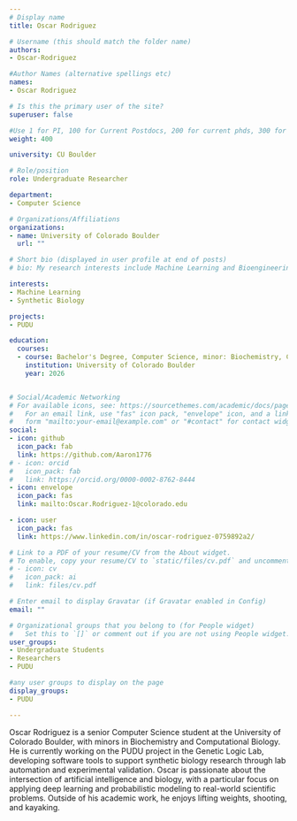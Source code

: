 ```yaml
---
# Display name
title: Oscar Rodriguez

# Username (this should match the folder name)
authors:
- Oscar-Rodriguez

#Author Names (alternative spellings etc)
names:
- Oscar Rodriguez

# Is this the primary user of the site?
superuser: false

#Use 1 for PI, 100 for Current Postdocs, 200 for current phds, 300 for current masters, 400 for current undergrads, 800 for alum postdocs, 810 for alum phds, 820 for alum masters, and 830 for alum undergrads, 900 for tools, 1000 for projects
weight: 400

university: CU Boulder

# Role/position
role: Undergraduate Researcher

department:
- Computer Science

# Organizations/Affiliations
organizations:
- name: University of Colorado Boulder
  url: ""

# Short bio (displayed in user profile at end of posts)
# bio: My research interests include Machine Learning and Bioengineering.

interests:
- Machine Learning
- Synthetic Biology

projects:
- PUDU

education:
  courses:
  - course: Bachelor's Degree, Computer Science, minor: Biochemistry, Computational Biology
    institution: University of Colorado Boulder
    year: 2026


# Social/Academic Networking
# For available icons, see: https://sourcethemes.com/academic/docs/page-builder/#icons
#   For an email link, use "fas" icon pack, "envelope" icon, and a link in the
#   form "mailto:your-email@example.com" or "#contact" for contact widget.
social:
- icon: github
  icon_pack: fab
  link: https://github.com/Aaron1776
# - icon: orcid
#   icon_pack: fab
#   link: https://orcid.org/0000-0002-8762-8444
- icon: envelope
  icon_pack: fas
  link: mailto:Oscar.Rodriguez-1@colorado.edu

- icon: user
  icon_pack: fas
  link: https://www.linkedin.com/in/oscar-rodriguez-0759892a2/

# Link to a PDF of your resume/CV from the About widget.
# To enable, copy your resume/CV to `static/files/cv.pdf` and uncomment the lines below.
# - icon: cv
#   icon_pack: ai
#   link: files/cv.pdf

# Enter email to display Gravatar (if Gravatar enabled in Config)
email: ""

# Organizational groups that you belong to (for People widget)
#   Set this to `[]` or comment out if you are not using People widget.
user_groups:
- Undergraduate Students
- Researchers
- PUDU

#any user groups to display on the page
display_groups:
- PUDU

---
```

Oscar Rodriguez is a senior Computer Science student at the University of Colorado Boulder, with minors in Biochemistry and Computational Biology. He is currently working on the PUDU project in the Genetic Logic Lab, developing software tools to support synthetic biology research through lab automation and experimental validation. Oscar is passionate about the intersection of artificial intelligence and biology, with a particular focus on applying deep learning and probabilistic modeling to real-world scientific problems. Outside of his academic work, he enjoys lifting weights, shooting, and kayaking.